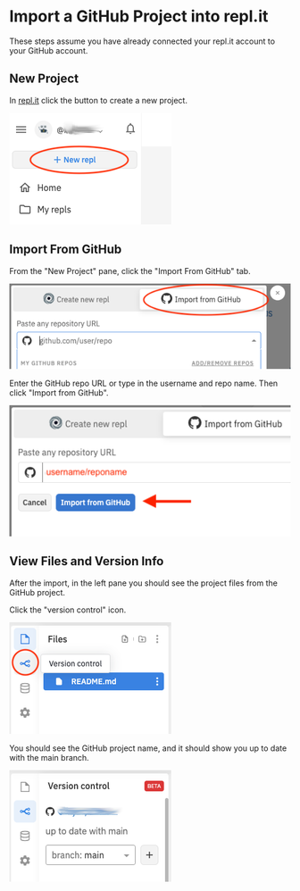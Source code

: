 Import a GitHub Project into repl.it
====================================

These steps assume you have already connected your repl.it account to your
GitHub account.

## New Project

In [repl.it](https://repl.it) click the button to create a new project.

![repl new project](images/repl-new-project.png)

## Import From GitHub

From the "New Project" pane, click the "Import From GitHub" tab.

![repl import from github](images/repl-import.png)

Enter the GitHub repo URL or type in the username and repo name. Then click
"Import from GitHub".

![enter repo name](images/do-import.png)

## View Files and Version Info

After the import, in the left pane you should see the project files from the
GitHub project.

Click the "version control" icon.

![left pane version control](images/verctrl.png)

You should see the GitHub project name, and it should show you up to date
with the main branch.

![github status](images/verctrl2.png)
